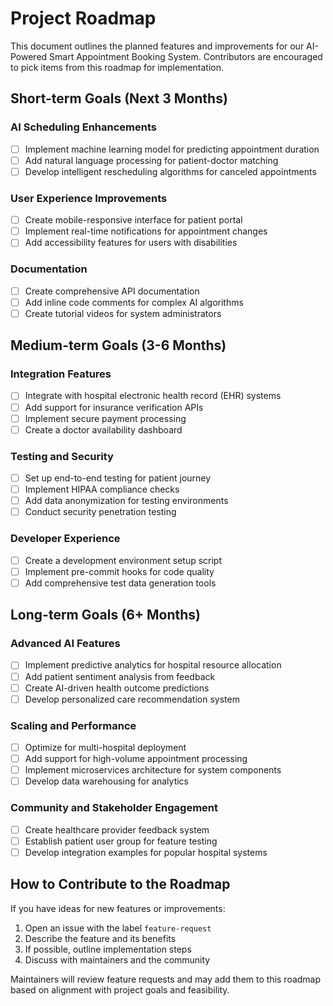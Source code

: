 # Project Roadmap

This document outlines the planned features and improvements for our AI-Powered Smart Appointment Booking System. Contributors are encouraged to pick items from this roadmap for implementation.

## Short-term Goals (Next 3 Months)

### AI Scheduling Enhancements
- [ ] Implement machine learning model for predicting appointment duration
- [ ] Add natural language processing for patient-doctor matching
- [ ] Develop intelligent rescheduling algorithms for canceled appointments

### User Experience Improvements
- [ ] Create mobile-responsive interface for patient portal
- [ ] Implement real-time notifications for appointment changes
- [ ] Add accessibility features for users with disabilities

### Documentation
- [ ] Create comprehensive API documentation
- [ ] Add inline code comments for complex AI algorithms
- [ ] Create tutorial videos for system administrators

## Medium-term Goals (3-6 Months)

### Integration Features
- [ ] Integrate with hospital electronic health record (EHR) systems
- [ ] Add support for insurance verification APIs
- [ ] Implement secure payment processing
- [ ] Create a doctor availability dashboard

### Testing and Security
- [ ] Set up end-to-end testing for patient journey
- [ ] Implement HIPAA compliance checks
- [ ] Add data anonymization for testing environments
- [ ] Conduct security penetration testing

### Developer Experience
- [ ] Create a development environment setup script
- [ ] Implement pre-commit hooks for code quality
- [ ] Add comprehensive test data generation tools

## Long-term Goals (6+ Months)

### Advanced AI Features
- [ ] Implement predictive analytics for hospital resource allocation
- [ ] Add patient sentiment analysis from feedback
- [ ] Create AI-driven health outcome predictions
- [ ] Develop personalized care recommendation system

### Scaling and Performance
- [ ] Optimize for multi-hospital deployment
- [ ] Add support for high-volume appointment processing
- [ ] Implement microservices architecture for system components
- [ ] Develop data warehousing for analytics

### Community and Stakeholder Engagement
- [ ] Create healthcare provider feedback system
- [ ] Establish patient user group for feature testing
- [ ] Develop integration examples for popular hospital systems

## How to Contribute to the Roadmap

If you have ideas for new features or improvements:

1. Open an issue with the label `feature-request`
2. Describe the feature and its benefits
3. If possible, outline implementation steps
4. Discuss with maintainers and the community

Maintainers will review feature requests and may add them to this roadmap based on alignment with project goals and feasibility.
